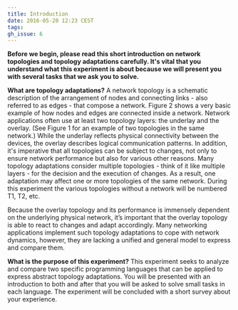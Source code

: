```yaml
---
title: Introduction
date: 2016-05-20 12:23 CEST
tags:
gh_issue: 6
---
```


**Before we begin, please read this short introduction on network topologies and topology adaptations carefully. It's vital that you understand what this experiment is about because we will present you with several tasks that we ask you to solve.**


**What are topology adaptations?**
A network topology is a schematic description of the arrangement of nodes and connecting links - also referred to as edges - that compose a network. Figure 2 shows a very basic example of how nodes and edges are connected inside a network. Network applications often use at least two topology layers: the underlay and the overlay. (See Figure 1 for an example of two topologies in the same network.) While the underlay reflects physical connectivity between the devices, the overlay describes logical communication patterns. In addition, it's imperative that all topologies can be subject to changes, not only to ensure  network performance but also for various other reasons. Many topology adaptations consider multiple topologies - think of it like multiple layers - for the decision and the execution of changes. As a result, one adaptation may affect one or more topologies of the same network. During this experiment the various topologies without a network will be numbered T1, T2, etc.

Because the overlay topology and its performance is immensely dependent on the underlying physical network, it’s important that the overlay topology is able to react to changes and adapt accordingly. Many networking applications implement such topology adaptations to cope with network dynamics, however, they are lacking a unified and general model to express and compare them. 

**What is the purpose of this experiment?**
This experiment seeks to analyze and compare two specific programming languages that can be applied to express abstract topology adaptations. You will be presented with an introduction to both and after that you will be asked to solve small tasks in each language. The experiment will be concluded with a short survey about your experience.
